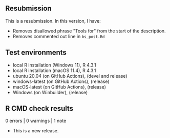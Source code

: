 ## Resubmission

This is a resubmission. In this version, I have:

- Removes disallowed phrase "Tools for" from the start of the description.
- Removes commented out line in `bs_post.Rd`

## Test environments

* local R installation (Windows 11), R 4.3.1
* local R installation (macOS 11.4), R 4.3.1
* ubuntu 20.04 (on GitHub Actions), (devel and release)
* windows-latest (on GitHub Actions), (release)
* macOS-latest (on GitHub Actions), (release)
* Windows (on Winbuilder), (release)

## R CMD check results

0 errors | 0 warnings | 1 note

* This is a new release.
